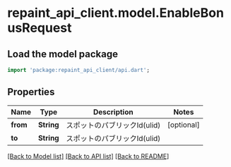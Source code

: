 # repaint_api_client.model.EnableBonusRequest

## Load the model package
```dart
import 'package:repaint_api_client/api.dart';
```

## Properties
Name | Type | Description | Notes
------------ | ------------- | ------------- | -------------
**from** | **String** | スポットのパブリックId(ulid) | [optional] 
**to** | **String** | スポットのパブリックId(ulid) | 

[[Back to Model list]](../README.md#documentation-for-models) [[Back to API list]](../README.md#documentation-for-api-endpoints) [[Back to README]](../README.md)



